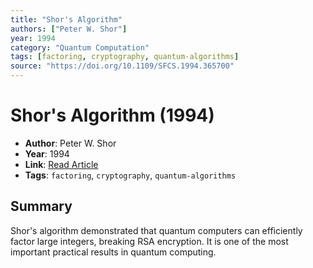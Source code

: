 ```yaml
---
title: "Shor's Algorithm"
authors: ["Peter W. Shor"]
year: 1994
category: "Quantum Computation"
tags: [factoring, cryptography, quantum-algorithms]
source: "https://doi.org/10.1109/SFCS.1994.365700"
---
```


# Shor's Algorithm (1994)

- **Author**: Peter W. Shor  
- **Year**: 1994  
- **Link**: [Read Article](https://doi.org/10.1109/SFCS.1994.365700)  
- **Tags**: `factoring`, `cryptography`, `quantum-algorithms`

## Summary

Shor's algorithm demonstrated that quantum computers can efficiently factor large integers, breaking RSA encryption. It is one of the most important practical results in quantum computing.
